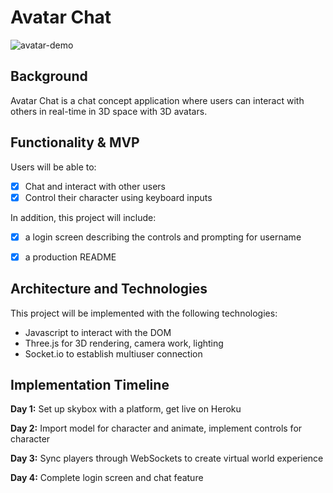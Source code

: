 # Avatar Chat

![avatar-demo](https://user-images.githubusercontent.com/74887895/124534940-2511fc00-ddca-11eb-961b-7a2b030ca4cf.gif)


## Background
Avatar Chat is a chat concept application where users can interact with others in real-time in 3D space with 3D avatars.

## Functionality & MVP
Users will be able to:
- [x] Chat and interact with other users
- [x] Control their character using keyboard inputs

In addition, this project will include:
- [x] a login screen describing the controls and prompting for username
- [x] a production README


## Architecture and Technologies
This project will be implemented with the following technologies:
- Javascript to interact with the DOM
- Three.js for 3D rendering, camera work, lighting
- Socket.io to establish multiuser connection


## Implementation Timeline
**Day 1:** Set up skybox with a platform, get live on Heroku

**Day 2:** Import model for character and animate, implement controls for character

**Day 3:** Sync players through WebSockets to create virtual world experience

**Day 4:** Complete login screen and chat feature

